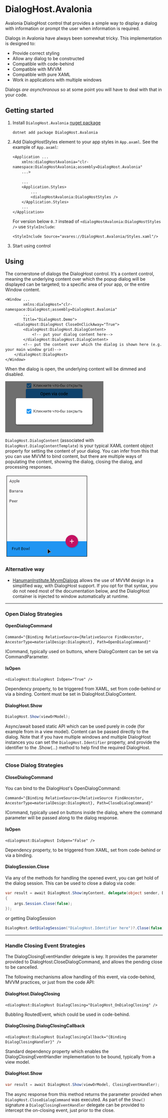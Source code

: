 # DialogHost.Avalonia

Avalonia DialogHost control that provides a simple way to display a dialog with information or prompt the user when
information is required.

Dialogs in Avalonia have always been somewhat tricky. This implementation is designed to:

* Provide correct styling
* Allow any dialog to be constructed
* Compatible with code-behind
* Compatible with MVVM
* Compatible with pure XAML
* Work in applications with multiple windows

Dialogs *are asynchronous* so at some point you will have to deal with that in your code.

## Getting started

1. Install `DialogHost.Avalonia` [nuget package](https://www.nuget.org/packages/DialogHost.Avalonia/)
   ```shell
   dotnet add package DialogHost.Avalonia
   ```
2. Add DialogHostStyles element to your app styles in `App.axaml`. See the example of `App.axaml`:
    ```xaml
    <Application ...
        xmlns:dialogHostAvalonia="clr-namespace:DialogHostAvalonia;assembly=DialogHost.Avalonia"
        ...>
        
        ...
        <Application.Styles>
            ...
            <dialogHostAvalonia:DialogHostStyles />
        </Application.Styles>
        ...
    </Application>
    ```
    For version below `0.7` instead of `<dialogHostAvalonia:DialogHostStyles />` use `StyleInclude`:
    ```xaml
    <StyleInclude Source="avares://DialogHost.Avalonia/Styles.xaml"/>
    ```

3. Start using control

## Using

The cornerstone of dialogs the DialogHost control. It’s a content control, meaning the underlying content over which the
popup dialog will be displayed can be targeted; to a specific area of your app, or the entire Window content.

```xaml
<Window ...
        xmlns:dialogHost="clr-namespace:DialogHost;assembly=DialogHost.Avalonia"
        ...
        Title="DialogHost.Demo">
    <dialogHost:DialogHost CloseOnClickAway="True">
        <dialogHost:DialogHost.DialogContent>
            <!-- put your dialog content here-->
        </dialogHost:DialogHost.DialogContent>
        <!-- put the content over which the dialog is shown here (e.g. your main window grid)-->
    </dialogHost:DialogHost>
</Window>
```

When the dialog is open, the underlying content will be dimmed and disabled.

![preview](https://github.com/AvaloniaUtils/DialogHost.Avalonia/raw/main/wiki/images/preview0.png)

`DialogHost.DialogContent` (associated with `DialogHost.DialogContentTemplate`) is your typical XAML content object
property for setting the content of your dialog. You can infer from this that you can use MVVM to bind content, but
there are multiple ways of populating the content, showing the dialog, closing the dialog, and processing responses.

![previewGif](https://github.com/AvaloniaUtils/DialogHost.Avalonia/raw/main/wiki/images/preview.gif)

### Alternative way

- [HanumanInstitute.MvvmDialogs](https://github.com/mysteryx93/HanumanInstitute.MvvmDialogs/#avaloniadialoghost) allows the use of MVVM design in a simplified way, with DialogHost support. If you opt for that syntax, you do not need most of the documentation below, and the DialogHost container is injected to window automatically at runtime.

---

### Open Dialog Strategies

#### OpenDialogCommand

```xaml
Command="{Binding RelativeSource={RelativeSource FindAncestor, AncestorType=materialDesign:DialogHost}, Path=OpenDialogCommand}"
```

ICommand, typically used on buttons, where DialogContent can be set via CommandParameter.

#### IsOpen

```xaml
<dialogHost:DialogHost IsOpen="True" />
```

Dependency property, to be triggered from XAML, set from code-behind or via a binding. Content must be set in
DialogHost.DialogContent.

#### DialogHost.Show

```c#
DialogHost.Show(viewOrModel);
```

Async/await based static API which can be used purely in code (for example from in a view model). Content can be passed
directly to the dialog. Note that if you have multiple windows and multiple DialogHost instances you can set
the `DialogHost.Identifier` property, and provide the identifier to the .Show(...) method to help find the required
DialogHost.


---

### Close Dialog Strategies

#### CloseDialogCommand

You can bind to the DialogHost's OpenDialogCommand:

```xaml
Command="{Binding RelativeSource={RelativeSource FindAncestor, AncestorType=materialDesign:DialogHost}, Path=CloseDialogCommand}"
```

ICommand, typically used on buttons inside the dialog, where the command parameter will be passed along to the dialog
response.

#### IsOpen

```xaml
<dialogHost:DialogHost IsOpen="False" />
```

Dependency property, to be triggered from XAML, set from code-behind or via a binding.

#### DialogSession.Close

Via any of the methods for handling the opened event, you can get hold of the dialog session. This can be used to close
a dialog via code:

```c#
var result = await DialogHost.Show(myContent, delegate(object sender, DialogOpenedEventArgs args)
{
    args.Session.Close(false);
});
```

or getting DialogSession

```c#
DialogHost.GetDialogSession("DialogHost.Identifier here")?.Close(false);
```

---

### Handle Closing Event Strategies

The DialogClosingEventHandler delegate is key. It provides the parameter provided to DialogHost.CloseDialogCommand, and
allows the pending close to be cancelled.

The following mechanisms allow handling of this event, via code-behind, MVVM practices, or just from the code API:

#### DialogHost.DialogClosing

```xaml
<dialogHost:DialogHost DialogClosing="DialogHost_OnDialogClosing" />
```

Bubbling RoutedEvent, which could be used in code-behind.

#### DialogClosing.DialogClosingCallback

```xaml
<dialogHost:DialogHost DialogClosingCallback="{Binding DialogClosingHandler}" />
```

Standard dependency property which enables the DialogClosingEventHandler implementation to be bound, typically from a
view model.

#### DialogHost.Show

```c#
var result = await DialogHost.Show(viewOrModel, ClosingEventHandler);
```

The async response from this method returns the parameter provided when `DialogHost.CloseDialogCommand` was executed. As
part of the `Show()` signature a `DialogClosingEventHandler` delegate can be provided to intercept the on-closing event,
just prior to the close.
